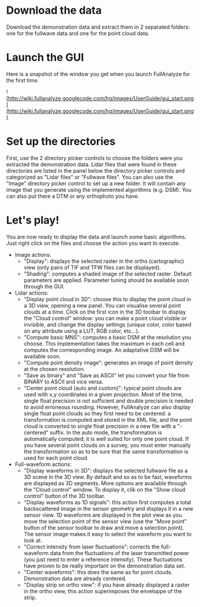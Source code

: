 # Download the data #
Download the demonstration data and extract them in 2 separated folders: one for the fullwave data and one for the point cloud data.


# Launch the GUI #
Here is a snapshot of the window you get when you launch FullAnalyze for the first time.

![http://wiki.fullanalyze.googlecode.com/hg/images/UserGuide/gui_start.png](http://wiki.fullanalyze.googlecode.com/hg/images/UserGuide/gui_start.png)

# Set up the directories #

First, use the 2 directory picker controls to choose the folders were you extracted the demonstration data. Lidar files that were found in these directories are listed in the panel below the directory picker controls and categorized as "Lidar files" or "Fullwave files".
You can also use the "Image" directory picker control to set up a new folder. It will contain any image that you generate using the implemented algorithms (e.g. DSM). You can also put there a DTM or any orthophoto you have.

# Let's play! #

You are now ready to display the data and launch some basic algorithms. Just right click on the files and choose the action you want to execute.

  * Image actions:
    * "Display": displays the selected raster in the ortho (cartographic) view (only pairs of TIF and TFW files can be displayed).
    * "Shading": computes a shaded image of the selected raster. Default parameters are applied. Parameter tuning should be available soon through the GUI.
  * Lidar actions:
    * "Display point cloud in 3D": choose this to display the point cloud in a 3D view, opening a new panel. You can visualise several point clouds at a time. Click on the first icon in the 3D toolbar to display the "Cloud control" window: you can make a point cloud visible or invisible, and change the display settings (unique color, color based on any attribute using a LUT, RGB color, etc...).
    * "Compute basic MNS": computes a basic DSM at the resolution you choose. This implementation takes the maximum in each cell and computes the corresponding image. An adaptative DSM will be available soon.
    * "Compute point density image": generates an image of point density at the chosen resolution.
    * "Save as binary" and "Save as ASCII" let you convert your file from BINARY to ASCII and vice versa.
    * "Center point cloud (auto and custom)": typical point clouds are used with x,y coordinates in a given projection. Most of the time, single float precision is not sufficient and double precision is needed to avoid erroneous rounding. However, FullAnalyze can also display single float point clouds so they first need to be centered: a transformation is computed and stored in the XML file, and the point cloud is converted to single float precision in a new file with a "-centered" suffix. In the auto mode, the transformation is automatically computed; it is well suited for only one point cloud. If you have several point clouds on a survey, you must enter manually the transformation so as to be sure that the same transformation is used for each point cloud.
  * Full-waveform actions:
    * "Display waveforms in 3D": displays the selected fullwave file as a 3D scene in the 3D view. By default and so as to be fast, waveforms are displayed as 3D segments. More options are available through the "Cloud control" window. To display it, clik on the "Show cloud control" button of the 3D toolbar.
    * "Display waveforms as 1D signals": this action first computes a total backscattered image in the sensor geometry and displays it in a new sensor view. 1D waveforms are displayed in the plot view as you move the selection point of the sensor view (use the "Move point" button of the sensor toolbar to draw and move a selection point). The sensor image makes it easy to select the waveform you want to look at.
    * "Correct intensity from laser fluctuations": corrects the full-waveform data from the fluctuations of the laser transmitted power (you just need to enter a reference intensity). These fluctuations have proven to be really important on the demonstration data set.
    * "Center waveforms": this does the same as for point clouds. Demonstration data are already centered.
    * "Display strip on ortho view": if you have already displayed a raster in the ortho view, this action superimposes the enveloppe of the strip.